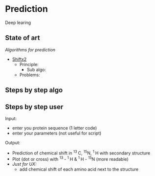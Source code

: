 # Prediction 

Deep learing 

## State of art

*Algorithms for prediction*
* [Shiftx2](https://github.com/camlebrun/ai_nmr/blob/5731b4beeadf1cafef2999762249d4f6623209e4/Publications/shiftx2.pdf)
  * Principle: 
    * Sub algo: 
  * Problems: 
## Steps by step algo



## Steps by step user 
Input:
* enter you protein sequence (1 letter code)
* enter your parameters (not useful for script)

Output:
* Prediction of chemical shift in <sup> 13 </sup>C, <sup> 15</sup>N, <sup> 1 </sup>H with secondary structure 
* Plot (dot or cross) with <sup> 13 </sup> - <sup> 1 </sup>H  &  <sup> 1 </sup>H - <sup> 15</sup>N (more readable) 
* *Just for UX:*
    * add chemical shift of each  amino acid next to the structure 